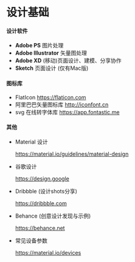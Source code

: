 # 设计基础

#### 设计软件
- __Adobe PS__
  图片处理
- __Adobe Illustrator__
  矢量图处理
- __Adobe XD__
  (移动)页面设计、建模、分享协作
- __Sketch__
  页面设计 (仅有Mac版)


#### 图标库
- FlatIcon
  https://flaticon.com
- 阿里巴巴矢量图标库
  http://iconfont.cn
- svg 在线转字体库
  https://app.fontastic.me


#### 其他
- Material 设计

  https://material.io/guidelines/material-design

- 谷歌设计

  https://design.google

- Dribbble (设计shots分享)

  https://dribbble.com

- Behance (创意设计发现与示例)

  https://behance.net

- 常见设备参数

  https://material.io/devices
